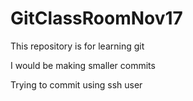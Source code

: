 # GitClassRoomNov17
This repository is for learning git

I would be making smaller commits

Trying to commit using ssh user
